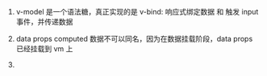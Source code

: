 <!--
 * @Author: your name
 * @Date: 2021-07-10 10:28:58
 * @LastEditTime: 2021-07-10 10:38:24
 * @LastEditors: Please set LastEditors
 * @Description: In User Settings Edit
 * @FilePath: \notes\study notes\vue\vue知识.vue
-->

1. v-model 是一个语法糖，真正实现的是 v-bind: 响应式绑定数据 和 触发 input 事件，并传递数据

2. data props computed 数据不可以同名，因为在数据挂载阶段，data props 已经挂载到 vm 上
3.
